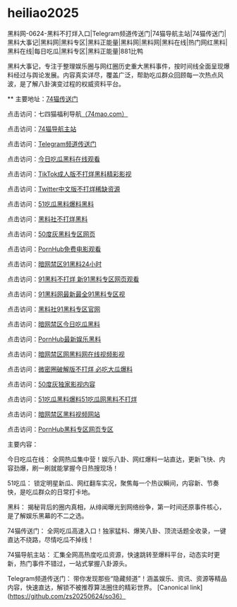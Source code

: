 # heiliao2025
黑料网-0624-黑料不打烊入口|Telegram频道传送门|74猫导航主站|74猫传送门|黑料大事记|黑料网|黑料专区|黑料正能量|黑料网|黑料网|黑料在线|热门网红黑料|黑料在线|每日吃瓜|黑料专区|黑料正能量|881比鸭

黑料大事记，专注于整理娱乐圈与网红圈历史重大黑料事件，按时间线全面呈现爆料经过与舆论发展。内容真实详尽，覆盖广泛，帮助吃瓜群众回顾每一次热点风波，是了解八卦演变过程的权威资料平台。

** 主要地址：<a href="https://74mao.com/">74猫传送门</a>

点击访问：七四猫福利导航<a href="https://74mao.com/">（74mao.com）</a>

点击访问：<a href="https://74mao.com/">74猫导航主站</a>

点击访问：<a href="https://74mao.com/">Telegram频道传送门</a>

点击访问：<a href="https://cg5-2.pages.dev/">今日吃瓜黑料在线观看</a>

点击访问：<a href="https://cg01-1.pages.dev/">TikTok成人版不打烊黑料精彩影视</a>

点击访问：<a href="https://cg11-01.pages.dev/">Twitter中文版不打烊稀缺资源</a>

点击访问：<a href="https://cg1-1.pages.dev/">51吃瓜黑料爆料黑料</a>

点击访问：<a href="https://cg10-1.pages.dev/">黑料社不打烊黑料</a>

点击访问：<a href="https://cg47-1.pages.dev/">50度灰黑料专区网页</a>

点击访问：<a href="https://cg44-01.pages.dev/">PornHub免费电影观看</a>

点击访问：<a href="https://cg65-05.pages.dev/">暗网禁区91黑料24小时</a>

点击访问：<a href="https://cg55-6.pages.dev/">91黑料不打烊 新91黑料专区网页观看</a>

点击访问：<a href="https://cg963.pages.dev/">91黑料网最新最全91黑料专区视</a>

点击访问：<a href="https://cg11-1.pages.dev/">黑料社91黑料专区官网</a>

点击访问：<a href="https://cg58-1.pages.dev/">暗网禁区今日吃瓜黑料</a>

点击访问：<a href="https://cg30-5.pages.dev/">PornHub最新娱乐黑料</a>

点击访问：<a href="https://cg05-01.pages.dev/">暗网禁区网黑料网在线视频影视</a>

点击访问：<a href="https://cg97.pages.dev/">微密圈破解版不打烊 必吃大瓜爆料</a>

点击访问：<a href="https://cg66-05.pages.dev/">50度灰独家影视内容</a>

点击访问：<a href="https://cg70-1.pages.dev/">51吃瓜黑料爆料51吃瓜网黑料不打烊</a>

点击访问：<a href="https://cg40-3.pages.dev/">暗网禁区黑料视频网站</a>

点击访问：<a href="https://cg9-1.pages.dev/">PornHub黑料专区网页专区</a>

主要内容：

今日吃瓜在线：
全网热瓜集中营！娱乐八卦、网红爆料一站直达，更新飞快、内容劲爆，刷一刷就能掌握今日热搜现场！

51吃瓜：
锁定明星新瓜、网红翻车实况，聚焦每一个热议瞬间，内容新、节奏快，是吃瓜群众的日常打卡地。

黑料：
揭秘背后的圈内真相，从绯闻曝光到网络纷争，第一时间还原事件核心，是了解娱乐黑幕的不二之选。

74猫传送门：
全网吃瓜高速入口！独家猛料、爆笑八卦、顶流话题全收录，一键直达不绕路，尽情吃瓜不掉线！

74猫导航主站：
汇集全网高热度吃瓜资源，快速跳转至爆料平台，动态实时更新，热门事件不错过，一站式掌握八卦源头。

Telegram频道传送门：
带你发现那些“隐藏频道”！涵盖娱乐、资讯、资源等精品内容，快速直达，解锁不被推荐算法圈住的精彩世界。
[Canonical link](https://github.com/zs20250624/so36）

